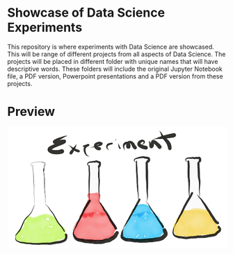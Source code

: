 # Showcase of Data Science Experiments

This repository is where experiments with Data Science are showcased. This will be range of different projects from all aspects of Data Science. The projects will be placed in different folder with unique names that will have descriptive words. These folders will include the original Jupyter Notebook file, a PDF version, Powerpoint presentations and a PDF version from these projects.

# Preview

![Preview of this project.](https://github.com/micgonzalez/Showcase-of-Data-Science-Experiments/blob/main/Experiment.png)

